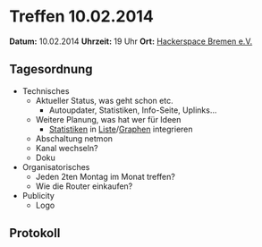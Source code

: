 # Treffen 10.02.2014

**Datum:** 10.02.2014 **Uhrzeit:** 19 Uhr **Ort:** [Hackerspace Bremen e.V.](http://www.hackerspace-bremen.de)

## Tagesordnung

* Technisches
  * Aktueller Status, was geht schon etc.
     * Autoupdater, Statistiken, Info-Seite, Uplinks...
  * Weitere Planung, was hat wer für Ideen
     * [Statistiken](http://vpn02.bremen.freifunk.net/map/?10:fe:ed:e5:fb:22) in [Liste](https://netmon.wellenfunk.de/map/list.html)/[Graphen](https://netmon.wellenfunk.de/map/graph.html) integrieren
  * Abschaltung netmon
  * Kanal wechseln?
  * Doku
* Organisatorisches
  * Jeden 2ten Montag im Monat treffen? 
  * Wie die Router einkaufen?
* Publicity
  * Logo

## Protokoll